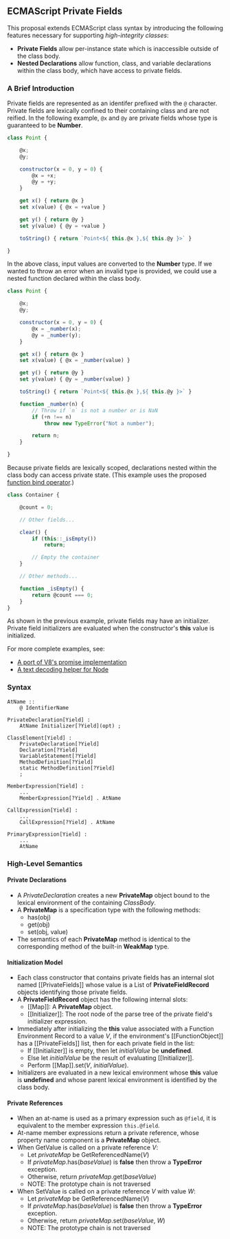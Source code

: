 ## ECMAScript Private Fields ##

This proposal extends ECMAScript class syntax by introducing the following features
necessary for supporting *high-integrity classes*:

- **Private Fields** allow per-instance state which is inaccessible outside of the class
  body.
- **Nested Declarations** allow function, class, and variable declarations within the
  class body, which have access to private fields.

### A Brief Introduction ###

Private fields are represented as an identifer prefixed with the `@` character.  Private
fields are lexically confined to their containing class and are not reified.  In the
following example, `@x` and `@y` are private fields whose type is guaranteed to be
**Number**.

```js
class Point {

    @x;
    @y;

    constructor(x = 0, y = 0) {
        @x = +x;
        @y = +y;
    }

    get x() { return @x }
    set x(value) { @x = +value }

    get y() { return @y }
    set y(value) { @y = +value }

    toString() { return `Point<${ this.@x },${ this.@y }>` }

}
```

In the above class, input values are converted to the **Number** type.  If we wanted
to throw an error when an invalid type is provided, we could use a nested function
declared within the class body.

```js
class Point {

    @x;
    @y;

    constructor(x = 0, y = 0) {
        @x = _number(x);
        @y = _number(y);
    }

    get x() { return @x }
    set x(value) { @x = _number(value) }

    get y() { return @y }
    set y(value) { @y = _number(value) }

    toString() { return `Point<${ this.@x },${ this.@y }>` }

    function _number(n) {
        // Throw if `n` is not a number or is NaN
        if (+n !== n)
            throw new TypeError("Not a number");

        return n;
    }

}
```

Because private fields are lexically scoped, declarations nested within the class body
can access private state.  (This example uses the proposed
[function bind operator](https://github.com/zenparsing/es-function-bind).)

```js
class Container {

    @count = 0;

    // Other fields...

    clear() {
        if (this::_isEmpty())
            return;

        // Empty the container
    }

    // Other methods...

    function _isEmpty() {
        return @count === 0;
    }
}
```

As shown in the previous example, private fields may have an initializer.  Private field
initializers are evaluated when the constructor's **this** value is initialized.

For more complete examples, see:

- [A port of V8's promise implementation](examples/promise-after.js)
- [A text decoding helper for Node](examples/text-decoder.js)

### Syntax ###

    AtName ::
        @ IdentifierName

    PrivateDeclaration[Yield] :
        AtName Initializer[?Yield](opt) ;

    ClassElement[Yield] :
        PrivateDeclaration[?Yield]
        Declaration[?Yield]
        VariableStatement[?Yield]
        MethodDefinition[?Yield]
        static MethodDefinition[?Yield]
        ;

    MemberExpression[Yield] :
        ...
        MemberExpression[?Yield] . AtName

    CallExpression[Yield] :
        ...
        CallExpression[?Yield] . AtName

    PrimaryExpression[Yield] :
        ...
        AtName

### High-Level Semantics ###

#### Private Declarations ####

- A _PrivateDeclaration_ creates a new **PrivateMap** object bound to the lexical environment
  of the containing _ClassBody_.
- A **PrivateMap** is a specification type with the following methods:
  - has(obj)
  - get(obj)
  - set(obj, value)
- The semantics of each **PrivateMap** method is identical to the corresponding method of
  the built-in **WeakMap** type.

#### Initialization Model ####

- Each class constructor that contains private fields has an internal slot named
  [[PrivateFields]] whose value is a List of **PrivateFieldRecord** objects
  identifying those private fields.
- A **PrivateFieldRecord** object has the following internal slots:
  - [[Map]]: A **PrivateMap** object.
  - [[Initializer]]: The root node of the parse tree of the private field's initializer
    expression.
- Immediately after initializing the **this** value associated with a Function
  Environment Record to a value _V_, if the environment's [[FunctionObject]] has a
  [[PrivateFields]] list, then for each private field in the list:
  - If [[Initializer]] is empty, then let _initialValue_ be **undefined**.
  - Else let _initialValue_ be the result of evaluating [[Initializer]].
  - Perform [[Map]].set(_V_, _initialValue_).
- Initializers are evaluated in a new lexical environment whose **this** value is
  **undefined** and whose parent lexical environment is identified by the class body.

#### Private References ####

- When an at-name is used as a primary expression such as `@field`, it is equivalent to the
  member expression `this.@field`.
- At-name member expressions return a private reference, whose property name component is a **PrivateMap**
  object.
- When GetValue is called on a private reference _V_:
    - Let _privateMap_ be GetReferencedName(_V_)
    - If _privateMap_.has(_baseValue_) is **false** then throw a **TypeError** exception.
    - Otherwise, return _privateMap_.get(_baseValue_)
    - NOTE: The prototype chain is not traversed
- When SetValue is called on a private reference _V_ with value _W_:
    - Let _privateMap_ be GetReferencedName(_V_)
    - If _privateMap_.has(_baseValue_) is **false** then throw a **TypeError** exception.
    - Otherwise, return _privateMap_.set(_baseValue_, _W_)
    - NOTE: The prototype chain is not traversed

